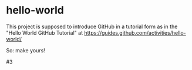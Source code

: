 hello-world
===========

This project is supposed to introduce GitHub in a tutorial form as in the "Hello World GitHub Tutorial" at https://guides.github.com/activities/hello-world/

So: make yours!

#3
